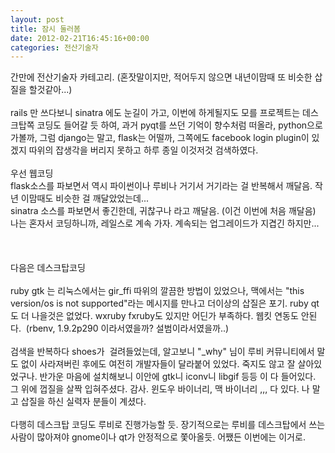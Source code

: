 ```yaml
---
layout: post
title: 잠시 둘러봄
date: 2012-02-21T16:45:16+00:00
categories: 전산기술자
---
```

<span class="Apple-style-span">간만에 전산기술자 카테고리. (혼잣말이지만, 적어두지 않으면 내년이맘때 또 비슷한 삽질을 할것같아...)<br />
<br />rails 만 쓰다보니 sinatra 에도 눈길이 가고, 이번에 하게될지도 모를 프로젝트는 데스크탑쪽 코딩도 들어갈 듯 하여, 과거 pyqt를 쓰던 기억이 향수처럼 떠올라, python으로 가볼까, 그럼 django는 말고, flask는 어떨까, 그쪽에도 facebook login plugin이 있겠지 따위의 잡생각을 버리지 못하고 하루 종일 이것저것 검색하였다.<br />
<br />우선 웹코딩 <br />
flask소스를 파보면서 역시 파이썬이나 루비나 거기서 거기라는 걸 반복해서 깨달음. 작년 이맘때도 비슷한 걸 깨달았었는데...<br />
sinatra 소스를 파보면서 좋긴한데, 귀찮구나 라고 깨달음. (이건 이번에 처음 깨달음)<br />
나는 혼자서 코딩하니까, 레일스로 계속 가자. 계속되는 업그레이드가 지겹긴 하지만...<br />
<br /><br />
<br />다음은 데스크탑코딩<br />
<br />ruby gtk 는 리눅스에서는 gir_ffi 따위의 깔끔한 방법이 있었으나, 맥에서는&nbsp;</span>"this version/os is not supported"라는 메시지를 만나고 더이상의&nbsp;<span class="Apple-style-span">삽질은 포기. ruby qt 도 더 나을것은 없었다.&nbsp;wxruby fxruby도 있지만 어딘가 부족하다. 웹킷 연동도 안된다. &nbsp;(rbenv, 1.9.2p290 이라서였을까? 설범이라서였을까..)<br />
<br />검색을 반복하다 shoes가 &nbsp;걸려들었는데, 알고보니 "_why" 님이 루비 커뮤니티에서 말도 없이 사라져버린 후에도 여전히 개발자들이 달라붙어 있었다. 죽지도 않고 잘 살아있었구나. 반가운 마음에 설치해보니 이안에 gtk니 iconv니 libgif 등등 이 다 들어있다. 그 위에 껍질을 살짝 입혀주셨다. 감사. 윈도우 바이너리, 맥 바이너리 ,,, 다 있다. 나 말고 삽질을 하신 실력자 분들이 계셨다.<br />
<br />다행히 데스크탑 코딩도 루비로 진행가능할 듯. 장기적으로는 루비를 데스크탑에서 쓰는 사람이 많아져야 gnome이나 qt가 안정적으로 쫓아올듯. 어쨌든 이번에는 이거로.</span>
